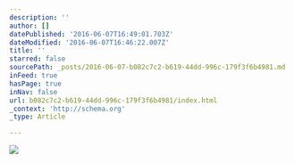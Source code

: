 ```yaml
---
description: ''
author: []
datePublished: '2016-06-07T16:49:01.703Z'
dateModified: '2016-06-07T16:46:22.007Z'
title: ''
starred: false
sourcePath: _posts/2016-06-07-b082c7c2-b619-44dd-996c-179f3f6b4981.md
inFeed: true
hasPage: true
inNav: false
url: b082c7c2-b619-44dd-996c-179f3f6b4981/index.html
_context: 'http://schema.org'
_type: Article

---
```

![](https://the-grid-user-content.s3-us-west-2.amazonaws.com/c58c021a-a1a8-45d6-92d5-8201a9946ece.jpg)